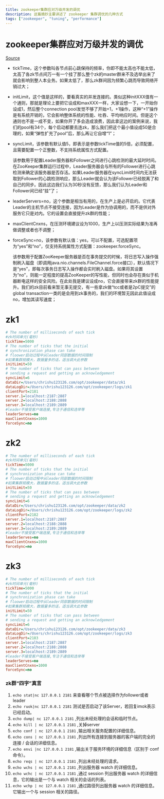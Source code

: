 ```yaml
---
title: zookeeper集群应对万级并发的调优
description: 这篇摘抄主要讲述了 zookeeper 集群调优的几种方式
tags: ["zookeeper", "tuning", "performance"]
---
```


# zookeeper集群应对万级并发的调优

[Source](https://codeleading.com/article/77225589233/ "Permalink to zookeeper集群应对万级并发的调优")

* tickTime，这个参数叫各节点前心跳保持的频率，你即不能太高也不能太低，太高了各zk节点间万一有一个挂了那么整个zk的master群来不及选举出来了就会影响到整人本业务。如果太低了，那么zk群间因为频繁心跳而导致网络开销过大；
* initLimit，这个值是这样的，要看真实的并发连接的。类似这种initXXX值有一个通则，那就是理论上要把它设成和maxXXX一样，大家设想一下，一开始你设成1，然后整个connection pool发觉不够了开始+1，+1操作，这种“+1”操作是有系统开销的，它会影响整体系统的性能、吐吞、平均响应时间。但是这个通则也不是一成不变，如果你开了多会造成浪费，因此拿这边的案例来说，我们的pool有34个，每个启动都要去连zk，那么我们把这个最小值设成50是合理的，如果“弹性扩充了pool”后，那么再让它自增“1”；
* syncLimit，该参数有默认值5，即表示是参数tickTime值的5倍，必须配置，且需要配置一个正整数，不支持系统属性方式配置。 

  该参数用于配置Leader服务器和Follower之间进行心跳检测的最大延时时间。在ZooKeeper集群运行过程中，Leader服务器会与所有的Follower进行心跳检测来确定该服务器是否存活。如果Leader服务器在syncLimit时间内无法获取到Follower的心跳检测响应，那么Leader就会认为该Follower已经脱离了和自己的同步。因此这边我们认为30秒没有反馈，那么我们认为Leader和Follower间已经“挂”了；
* leaderServers=no，这个参数是相当有用的，在生产上是必开启的。它代表Leader的主机节点不接受连接，因为Leader是作为协调用的，而不是供对外服务它只是对内。它的设置会直接提升zk群的性能；
* maxClientCnxns，在压测环境建议设为1000，生产上以压测实际结果为准再做调整或者也不调整；
* forceSync=no，该参数有默认值：yes，可以不配置，可选配置项为“yes”和“no”，仅支持系统属性方式配置：zookeeper.forceSync。 

  该参数用于配置ZooKeeper服务器是否在事务提交的时候，将日志写入操作强制刷入磁盘（即调用java.nio.channels.FileChannel.force接口），默认情况下是“yes”，即每次事务日志写入操作都会实时刷入磁盘。如果将其设置为“no”，则能一定程度的提高ZooKeeper的写性能，但同时也会存在类似于机器断电这样的安全风险。在此处我是建议设成no，它会直接带来zk群的性能提升。我们的zk目前看来暂无事无提交，有一些拿zk做“tcc或者是2pC提交”的global transaction一类的是会用到zk事务的，我们的环境暂无因此此值设成no，增加其读写速度；

# zk1

```ini
# The number of milliseconds of each tick
#zk时间单元(毫秒)
tickTime=5000
# The number of ticks that the initial
# synchronization phase can take
# floower启动过程中从leader同部数据的时间限制
#如果集群规模大，数据量多的话，适当调大此参数
initLimit=50
# The number of ticks that can pass between
# sending a request and getting an acknowledgement
syncLimit=6
dataDir=/Users/chrishu123126.com/opt/zookeeper/data/zk1
dataLogDir=/Users/chrishu123126.com/opt/zookeeper/logs/zk1
clientPort=2181
server.1=localhost:2187:2887
server.2=localhost:2188:2888
server.3=localhost:2189:2889
#leader不接受客户端连接,专注于通信和选举等
leaderServes=no
maxClientCnxns=1000
forceSync=no
```

# zk2

```ini
# The number of milliseconds of each tick
#zk时间单元(毫秒)
tickTime=5000
# The number of ticks that the initial
# synchronization phase can take
# floower启动过程中从leader同部数据的时间限制
#如果集群规模大，数据量多的话，适当调大此参数
initLimit=50
# The number of ticks that can pass between
# sending a request and getting an acknowledgement
syncLimit=6
dataDir=/Users/chrishu123126.com/opt/zookeeper/data/zk2
dataLogDir=/Users/chrishu123126.com/opt/zookeeper/logs/zk2
clientPort=2182
server.1=localhost:2187:2887
server.2=localhost:2188:2888
server.3=localhost:2189:2889
#leader不接受客户端连接,专注于通信和选举等
leaderServes=no
maxClientCnxns=1000
forceSync=no
```

# zk3

```ini
# The number of milliseconds of each tick
#zk时间单元(毫秒)
tickTime=5000
# The number of ticks that the initial
# synchronization phase can take
# floower启动过程中从leader同部数据的时间限制
#如果集群规模大，数据量多的话，适当调大此参数
initLimit=50
# The number of ticks that can pass between
# sending a request and getting an acknowledgement
syncLimit=6
dataDir=/Users/chrishu123126.com/opt/zookeeper/data/zk3
dataLogDir=/Users/chrishu123126.com/opt/zookeeper/logs/zk3
clientPort=2183
server.1=localhost:2187:2887
server.2=localhost:2188:2888
server.3=localhost:2189:2889
#leader不接受客户端连接,专注于通信和选举等
leaderServes=no
maxClientCnxns=1000
forceSync=no
```


### zk群“四字”真言

1. `echo stat|nc 127.0.0.1 2181` 来查看哪个节点被选择作为follower或者leader
2. `echo ruok|nc 127.0.0.1 2181` 测试是否启动了该Server，若回复imok表示已经启动。
3. `echo dump| nc 127.0.0.1 2181` ,列出未经处理的会话和临时节点。
4. `echo kill | nc 127.0.0.1 2181` ,关掉server
5. `echo conf | nc 127.0.0.1 2181` ,输出相关服务配置的详细信息。
6. `echo cons | nc 127.0.0.1 2181` ,列出所有连接到服务器的客户端的完全的连接 / 会话的详细信息。
7. `echo envi |nc 127.0.0.1 2181` ,输出关于服务环境的详细信息（区别于 conf 命令）。
8. `echo reqs | nc 127.0.0.1 2181` ,列出未经处理的请求。
9. `echo wchs | nc 127.0.0.1 2181` ,列出服务器 watch 的详细信息。
10. `echo wchc | nc 127.0.0.1 2181` ,通过 session 列出服务器 watch 的详细信息，它的输出是一个与 watch 相关的会话的列表。
11. `echo wchp | nc 127.0.0.1 2181` ,通过路径列出服务器 watch 的详细信息。它输出一个与 session 相关的路径。
